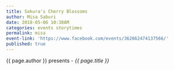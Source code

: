 ```yaml
---
title: Sakura's Cherry Blossoms
author: Misa Saburi
date: 2018-05-06 10:30AM
categories: events storytimes
permalink: misa
event-link: 'https://www.facebook.com/events/362662474137566/'
published: true
---
```

{{ page.author }} presents - *{{ page.title }}*
